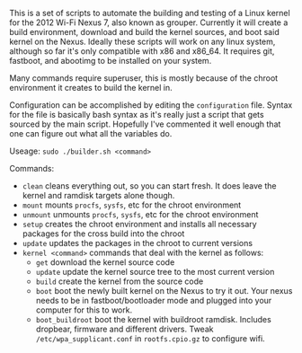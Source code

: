 This is a set of scripts to automate the building and testing of a Linux kernel for the 2012 Wi-Fi Nexus 7, also known as grouper. Currently it will create a build environment, download and build the kernel sources, and boot said kernel on the Nexus. Ideally these scripts will work on any linux system, although so far it's only compatible with x86 and x86_64. It requires git, fastboot, and abootimg to be installed on your system.

Many commands require superuser, this is mostly because of the chroot environment it creates to build the kernel in.

Configuration can be accomplished by editing the `configuration` file. Syntax for the file is basically bash syntax as it's really just a script that gets sourced by the main script. Hopefully I've commented it well enough that one can figure out what all the variables do.

Useage:
`sudo ./builder.sh <command>`

Commands:
* `clean` cleans everything out, so you can start fresh. It does leave the kernel and ramdisk targets alone though.
* `mount` mounts `procfs`, `sysfs`, etc for the chroot environment
* `unmount` unmounts `procfs`, `sysfs`, etc for the chroot environment
* `setup` creates the chroot environment and installs all necessary packages for the cross build into the chroot
* `update` updates the packages in the chroot to current versions
* `kernel <command>` commands that deal with the kernel as follows:
  * `get` download the kernel source code
  * `update` update the kernel source tree to the most current version
  * `build` create the kernel from the source code
  * `boot` boot the newly built kernel on the Nexus to try it out. Your nexus needs to be in fastboot/bootloader mode and plugged into your computer for this to work.
  * `boot_buildroot` boot the kernel with buildroot ramdisk. Includes dropbear, firmware and different drivers. Tweak `/etc/wpa_supplicant.conf` in `rootfs.cpio.gz` to configure wifi.
